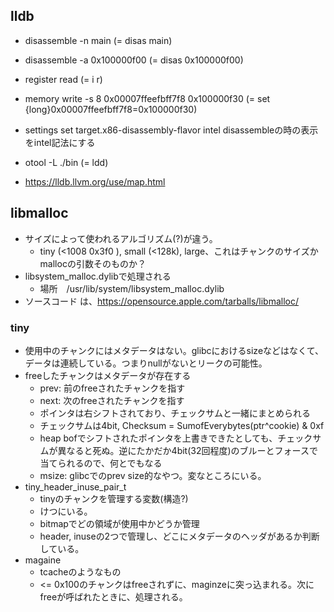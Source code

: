 ## lldb
* disassemble -n main (= disas main)
* disassemble -a 0x100000f00 (= disas 0x100000f00)
* register read (= i r)
* memory write -s 8 0x00007ffeefbff7f8  0x100000f30 (= set {long}0x00007ffeefbff7f8=0x100000f30)

* settings set target.x86-disassembly-flavor intel disassembleの時の表示をintel記法にする


* otool -L ./bin (= ldd)

* https://lldb.llvm.org/use/map.html



## libmalloc
* サイズによって使われるアルゴリズム(?)が違う。
    * tiny (<1008 0x3f0 ), small (<128k), large、これはチャンクのサイズかmallocの引数そのものか？
* libsystem\_malloc.dylibで処理される
    * 場所　/usr/lib/system/libsystem_malloc.dylib
* ソースコード は、https://opensource.apple.com/tarballs/libmalloc/


### tiny
* 使用中のチャンクにはメタデータはない。glibcにおけるsizeなどはなくて、データは連続している。つまりnullがないとリークの可能性。
* freeしたチャンクはメタデータが存在する
    * prev: 前のfreeされたチャンクを指す
    * next: 次のfreeされたチャンクを指す
    * ポインタは右シフトされており、チェックサムと一緒にまとめられる
    * チェックサムは4bit, Checksum = SumofEverybytes(ptr^cookie) & 0xf
    * heap bofでシフトされたポインタを上書きできたとしても、チェックサムが異なると死ぬ。逆にたかだか4bit(32回程度)のブルーとフォースで当てられるので、何とでもなる
    * msize: glibcでのprev size的なやつ。変なところにいる。　
* tiny\_header\_inuse\_pair\_t
    * tinyのチャンクを管理する変数(構造?)
    * けつにいる。
    * bitmapでどの領域が使用中かどうか管理
    * header, inuseの2つで管理し、どこにメタデータのヘッダがあるか判断している。
* magaine 
    * tcacheのようなもの
    * <= 0x100のチャンクはfreeされずに、maginzeに突っ込まれる。次にfreeが呼ばれたときに、処理される。
    
